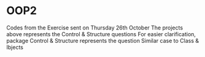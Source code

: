 # OOP2
Codes from the Exercise sent on Thursday 26th October
The projects above represents the Control & Structure questions
For easier clarification, package Control & Structure represents the question
Similar case to Class & Ibjects
